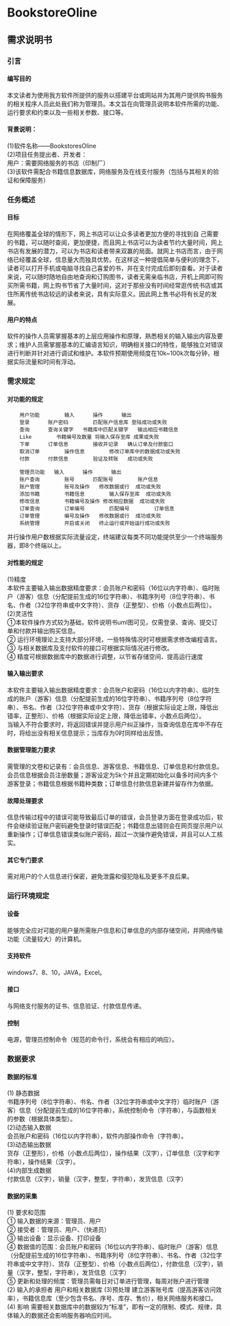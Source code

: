 # BookstoreOline
## 需求说明书

###  引言
#### 编写目的
  本文读者为使用我方软件所提供的服务以搭建平台或网站并为其用户提供购书服务的相关程序人员此处我们称为管理员。本文旨在向管理员说明本软件所需的功能、运行要求和约束以及一些相关参数、接口等。
#### 背景说明：
  (1)软件名称——BookstoresOline<br>
  (2)项目任务提出者、开发者：<br>
     用户：需要网络服务的书店（印制厂）<br>
  (3)该软件需配合书籍信息数据库，网络服务及在线支付服务（包括与其相关的验证和保障服务）<br>
### 任务概述
#### 目标
  在网络覆盖全球的情形下，网上书店可以让众多读者更加方便的寻找到自 己需要的书籍，可以随时查阅，更加便捷，而且网上书店可以为读者节约大量时间，网上书店有发展的潜力，可以为书店和读者带来双赢的局面。就网上书店而言，由于网络已经覆盖全球，信息量大而独具优势。在这样这一种提倡简单与便利的理念下，读者可以打开手机或电脑寻找自己喜爱的书，并在支付完成后即刻查看。对于读者来说，可以随时随地自由地查询和订购图书，读者无需亲临书店，开机上网即可购买所需书籍，网上购书节省了大量时间，这对于那些没有时间经常逛传统书店或其住所离传统书店较远的读者来说，具有实际意义。因此网上售书必将有长足的发展。
#### 用户的特点
软件的操作人员需掌握基本的上层应用操作和原理，熟悉相关的输入输出内容及要求；维护人员需掌握基本的汇编语言知识，明确相关接口的特性，能够独立对错误进行判断并针对进行调试和维护。本软件预期使用频度在10k~100k次每分钟，根据实际流量和时间有浮动。
### 需求规定
#### 对功能的规定
		用户功能		输入		操作		输出
		登录		账户密码		匹配账户信息库	登陆成功或失败
		查询		查询关键字	书籍库中匹配关键字	输出相应书籍信息
		Like		书籍编号及数量	将输入保存至库	成果或失败
		下单		订单信息		接收并记录	确认订单及付款窗口
		取消订单		操作信息		修改订单库中的数据成功或失败
		付款		付款信息		验证及转账	成功或失败

		管理员功能	输入		操作		输出	  
		账户查询		账号		匹配账号		账户信息  
		账户管理		账号及操作	修改数据或行	成功或失败  
		添加书籍		书籍信息		输入保存至库	成功或失败  
		修改信息		书籍编号及操作	修改相应数据	成功或失败  
		订单查询		订单编号		匹配编号		订单信息  
		订单管理		编号及操作	修改数据或行	成功或失败  
		系统管理		开启或关闭	终止运行或开始运行成功或失败  
  并行操作用户数根据实际流量设定，终端建议每类不同功能提供至少一个终端服务器，即8个终端以上。
#### 对性能的规定
(1)精度<br>
  本软件主要输入输出数据精度要求：会员账户和密码（16位以内字符串）、临时账户（游客）信息（分配提前生成的16位字符串）、书籍序列号（8位字符串）、书名、作者（32位字符串或中文字符）、货存（正整型）、价格（小数点后两位）。
(2)灵活性<br>
  ①本软件操作方式较为基础，软件说明书uml图可见，仅需登录、查询、提交订单和付款并输出购买信息。<br>
  ② 运行环境理论上支持大部分环境，一些特殊情况时可根据需求修改编程语言。<br>
  ③ 与相关数据库及支付软件的接口可根据实际情况进行修改。<br>
  ④ 精度可根据数据库中的数据进行调整，以节省存储空间、提高运行速度<br>
#### 输入输出要求
  本软件主要输入输出数据精度要求：会员账户和密码（16位以内字符串）、临时生成的账户（游客）信息（分配提前生成的16位字符串）、书籍序列号（8位字符串）、书名、作者（32位字符串或中文字符）、货存（根据实际设定上限，降低出错率，正整形）、价格（根据实际设定上限，降低出错率，小数点后两位）。<br>
当输入不符合要求时，将返回错误并提示用户纠正操作，当查询信息在库中不存在时，将给出没有相关信息提示；当库存为0时同样给出反馈。
#### 数据管理能力要求
需管理的文卷和记录有：会员信息、游客信息、书籍信息、订单信息和付款信息。会员信息根据会员注册数量；游客设定为5k个并且定期初始化以备多时间内多个游客登录；书籍信息根据书籍种类数；订单信息付款信息新建并留存作为依据。
#### 故障处理要求
信息传输过程中的错误可能导致最后订单的错误，会员登录方面在登录成功后，软件会继续验证账户密码避免登录时错误匹配；书籍信息出错则会在网页提示用户以重新操作；订单信息错误类似账户密码，超过一次操作避免错误，并且可以人工核实。
#### 其它专门要求
需对用户的个人信息进行保密，避免泄露和侵犯隐私及更多不良后果。
### 运行环境规定
#### 设备
能够完全应对可能的用户量所需账户信息和订单信息的内部存储空间，并网络传输功能（流量较大）的计算机。
#### 支持软件
  windows7、8、10，JAVA，Excel。
#### 接口
与网络支付服务的证书、信息验证、付款信息传递。
#### 控制
电源，管理员控制命令（规范的命令行，系统会有相应的响应）。
### 数据要求
#### 数据的标准
(1) 静态数据<br>
书籍序列号（8位字符串）、书名、作者（32位字符串或中文字符）临时账户（游客）信息（分配提前生成的16位字符串），系统控制命令（字符串），与函数相关的参数（根据具体类型）。<br>
(2)动态输入数据<br>
会员账户和密码（16位以内字符串），软件内部操作命令（字符串）。<br>
(3)动态输出数据<br>
货存（正整形），价格（小数点后两位），操作结果（汉字），订单信息（汉字和字符串），操作结果（汉字）。<br>
(4)内部生成数据<br>
付款信息（汉字），销量（汉字，整型，字符串），发货信息（汉字）<br>
#### 数据的采集
(1) 要求和范围<br>
① 输入数据的来源：管理员、用户<br>
② 接受者：管理员、用户、（快递员）<br>
③ 输出设备：显示设备、打印设备<br>
④  数据值的范围：会员账户和密码（16位以内字符串）、临时账户（游客）信息（分配提前生成的16位字符串）、书籍序列号（8位字符串）、书名、作者（32位字符串或中文字符）、货存（正整型）、价格（小数点后两位），付款信息（汉字），销量（汉字，整型，字符串），发货信息（汉字）<br>
⑤ 更新和处理的频度：管理员需每日对订单进行管理，每周对账户进行管理<br>
(2) 输入的承担者
用户和相关数据库
(3)预处理
建立游客账号库（提高游客访问效率），书籍信息库（至少包含书名、序号、库存、售价），相关网络服务和接口。
(4) 影响
需要相关数据库中的数据较为“标准”，即有一定的限制、模式、规律，具体输入的数据还会影响服务器响应时间。
